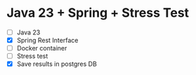 # Java 23 + Spring + Stress Test

- [ ] Java 23
- [x] Spring Rest Interface
- [ ] Docker container
- [ ] Stress test
- [x] Save results in postgres DB